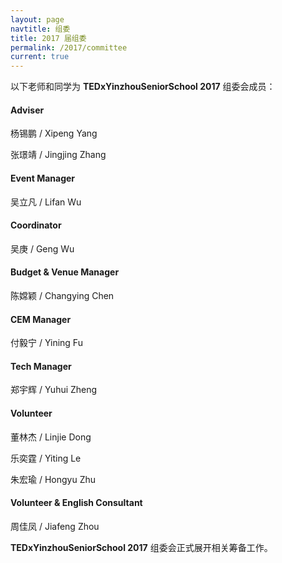 ```yaml
---
layout: page
navtitle: 组委
title: 2017 届组委
permalink: /2017/committee
current: true
---
```

以下老师和同学为 **TEDxYinzhouSeniorSchool 2017** 组委会成员：

#### Adviser
杨锡鹏 / Xipeng Yang

张璟靖 / Jingjing Zhang

#### Event Manager
吴立凡 / Lifan Wu

#### Coordinator
吴庚 / Geng Wu

#### Budget & Venue Manager
陈嫦颖 / Changying Chen

#### CEM Manager 
付毅宁 / Yining Fu

#### Tech Manager
郑宇辉 / Yuhui Zheng

#### Volunteer
董林杰 / Linjie Dong

乐奕霆 / Yiting Le

朱宏瑜 / Hongyu Zhu

#### Volunteer & English Consultant
周佳凤 / Jiafeng Zhou

**TEDxYinzhouSeniorSchool 2017** 组委会正式展开相关筹备工作。
